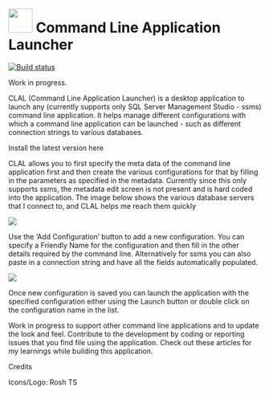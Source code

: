# <img src="https://raw.githubusercontent.com/rahulpnath/clal/master/Resources/CLAL.png" width="48">   Command Line Application Launcher      

[![Build status](https://ci.appveyor.com/api/projects/status/wdy4hj72r2k5tsuc/branch/master?svg=true)](https://ci.appveyor.com/project/rahulpnath/clal/branch/master)


Work in progress.

CLAL (Command Line Application Launcher) is a desktop application to launch any (currently supports only SQL Server Management Studio - ssms) command line application. It helps manage different configurations with which a command line application can be launched - such as different connection strings to various databases.

Install the latest version here

CLAL allows you to first specify the meta data of the command line application first and then create the various configurations for that by filling in the parameters as specified in the metadata. Currently since this only supports ssms, the metadata edit screen is not present and is hard coded into the application. The image below shows the various database servers that I connect to, and CLAL helps me reach them quickly

![](http://www.rahulpnath.com/images/clal.png)

Use the ‘Add Configuration’ button to add a new configuration. You can specify a Friendly Name for the configuration and then fill in the other details required by the command line. Alternatively for ssms you can also paste in a connection string and have all the fields automatically populated.

![](http://www.rahulpnath.com/images/clal_new.png)

Once new configuration is saved you can launch the application with the specified configuration either using the Launch button or double click on the configuration name in the list.

Work in progress to support other command line applications and to update the look and feel.
Contribute to the development by coding or reporting issues that you find file using the application. Check out these articles for my learnings while building this application.

Credits

Icons/Logo: Rosh TS
 
